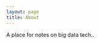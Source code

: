 ```yaml
---
layout: page
title: About
---
```


<p class="message">
   A place for notes on big data tech..
</p>

